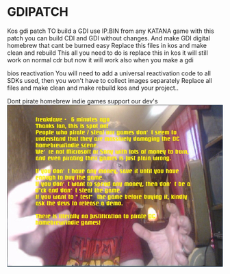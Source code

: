 # GDIPATCH
Kos gdi patch
TO build  a GDI use IP.BIN from any KATANA game
with this patch you can build CDI and GDI without changes.
And make GDI digital homebrew that cant be burned easy
Replace this files in kos and make clean and rebuild
This all you need to do is replace this in kos it will still work on normal cdr but now it will work also when you make a gdi

bios reactivation
You will  need to add a universal reactivation code to all SDKs used, then you won't have to collect images separately
Replace all files and make clean and make rebuild kos and your project..

Dont pirate homebrew indie games support our dev's
<img src="ian111.jpg" class="img-responsive" alt=""> </div>
